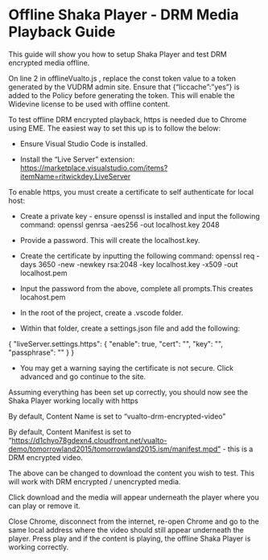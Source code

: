 # Offline Shaka Player - DRM Media Playback Guide

This guide will show you how to setup Shaka Player and test DRM encrypted media offline.

On line 2 in offlineVualto.js , replace the const token value to a token generated by the VUDRM admin site. Ensure that {“liccache”:”yes”} is added to the Policy before generating the token. This will enable the Widevine license to be used with offline content.

To test offline DRM encrypted playback, https is needed due to Chrome using EME. The easiest way to set this up is to follow the below:

- Ensure Visual Studio Code is installed.

- Install the “Live Server” extension: https://marketplace.visualstudio.com/items?itemName=ritwickdey.LiveServer

To enable https, you must create a certificate to self authenticate for local host: 

- Create a private key - ensure openssl is installed and input the following command: openssl genrsa -aes256 -out localhost.key 2048 

- Provide a password. This will create the localhost.key.

- Create the certificate by inputting the following command: openssl req -days 3650 -new -newkey rsa:2048 -key localhost.key -x509 -out localhost.pem

- Input the password from the above, complete all prompts.This creates locahost.pem 

- In the root of the project, create a .vscode folder.

- Within that folder, create a settings.json file and add the following:

{
    "liveServer.settings.https": {
    "enable": true,
    "cert": "<location of localhost.pem>",
    "key": "<location of localhost.key>",
    "passphrase": "<password when creating the localhost.key>"
    }
}

- You may get a warning saying the certificate is not secure. Click advanced and go continue to the site.

Assuming everything has been set up correctly, you should now see the Shaka Player working locally with https

By default, Content Name is set to “vualto-drm-encrypted-video”

By default, Content Manifest is set to “https://d1chyo78gdexn4.cloudfront.net/vualto-demo/tomorrowland2015/tomorrowland2015.ism/manifest.mpd” - this is a DRM encrypted video.

The above can be changed to download the content you wish to test. This will work with DRM encrypted / unencrypted media.

Click download and the media will appear underneath the player where you can play or remove it.

Close Chrome, disconnect from the internet, re-open Chrome and go to the same local address where the video should still appear underneath the player. Press play and if the content is playing, the offline Shaka Player is working correctly.

